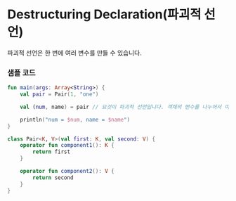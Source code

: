 # Destructuring Declaration(파괴적 선언)
파괴적 선언은 한 번에 여러 변수를 만들 수 있습니다.<br>

### 샘플 코드
```kotlin
fun main(args: Array<String>) {
    val pair = Pair(1, "one")

    val (num, name) = pair // 요것이 파괴적 선언입니다. 객체의 변수를 나누어서 여러 변수에 담을 수 있죠.

    println("num = $num, name = $name")
}

class Pair<K, V>(val first: K, val second: V) {
    operator fun component1(): K {
        return first
    }

    operator fun component2(): V {
        return second
    }
}
```

